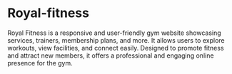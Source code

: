 # Royal-fitness
Royal Fitness is a responsive and user-friendly gym website showcasing services, trainers, membership plans, and more. It allows users to explore workouts, view facilities, and connect easily. Designed to promote fitness and attract new members, it offers a professional and engaging online presence for the gym.
